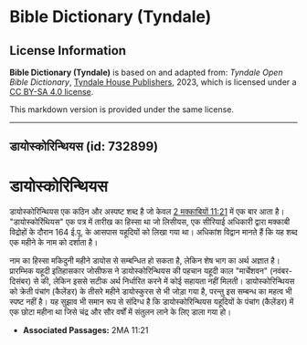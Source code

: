 # Bible Dictionary (Tyndale)

## License Information

**Bible Dictionary (Tyndale)** is based on and adapted from: _Tyndale Open Bible Dictionary_, [Tyndale House Publishers](https://tyndaleopenresources.com/), 2023, which is licensed under a [CC BY-SA 4.0 license](https://creativecommons.org/licenses/by-sa/4.0/legalcode.en).

This markdown version is provided under the same license.



--------------------------------

## डायोस्कोरिन्थियस (id: 732899)

डायोस्कोरिन्थियस
================

डायोस्कोरिन्थियस एक कठिन और अस्पष्ट शब्द है जो केवल [2 मक्काबियों 11:21](https://ref.ly/2Macc11:21) में एक बार आता है। "डायोस्कोरिंथियस" एक पत्र में तारीख का हिस्सा था जो लिसीयस, एक सीरियाई अधिकारी द्वारा मक्काबी विद्रोहों के दौरान 164 ई.पू. के आसपास यहूदियों को लिखा गया था। अधिकांश विद्वान मानते हैं कि यह शब्द एक महीने के नाम को दर्शाता है।

नाम का हिस्सा मकिदुनी महीने डायोस से सम्बन्धित हो सकता है, लेकिन शेष भाग का अर्थ अज्ञात है। प्रारम्भिक यहूदी इतिहासकार जोसीफस ने डायोस्कोरिन्थियस की पहचान यहूदी काल "मार्चेशवन" (नवंबर\-दिसंबर) से की, लेकिन इससे सटीक अर्थ निर्धारित करने में कोई सहायता नहीं मिलती। डायोस्कोरिन्थियस को क्रेती पंचांग (कैलेंडर) के तीसरे महीने डायोस्कुरस से भी जोड़ा गया है, परन्तु इस सम्बन्ध का महत्व भी स्पष्ट नहीं है। यह सुझाव भी समान रूप से संदिग्ध है कि डायोस्कोरिन्थियस यहूदियों के पंचांग (कैलेंडर) में एक छोटा महीना था जिसे चंद्र और सौर वर्षों में संतुलन लाने के लिए डाला गया हो।

* **Associated Passages:** 2MA 11:21

